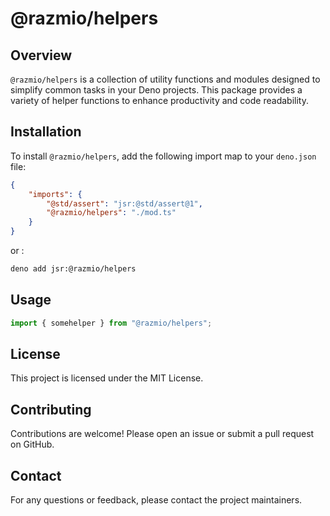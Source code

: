 # @razmio/helpers

## Overview

`@razmio/helpers` is a collection of utility functions and modules designed to simplify common tasks in your Deno projects. This package provides a variety of helper functions to enhance productivity and code readability.

## Installation

To install `@razmio/helpers`, add the following import map to your `deno.json` file:

```json
{
    "imports": {
        "@std/assert": "jsr:@std/assert@1",
        "@razmio/helpers": "./mod.ts"
    }
}
```

or :

```sh
deno add jsr:@razmio/helpers
```

## Usage

```ts
import { somehelper } from "@razmio/helpers";
```

## License

This project is licensed under the MIT License.

## Contributing

Contributions are welcome! Please open an issue or submit a pull request on GitHub.

## Contact

For any questions or feedback, please contact the project maintainers.
